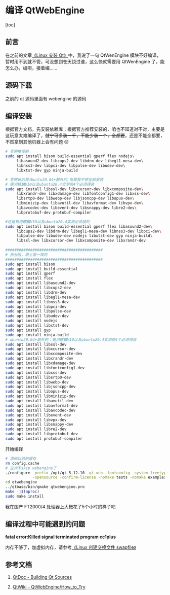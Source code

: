 # 编译 QtWebEngine

[toc]

## 前言

在之前的文章[《Linux 安装 Qt》](001_InstallQt.md)中，我说了一句 QtWenEngine 模块不好编译，暂时用不到就不管，可没想到苍天饶过谁，这么快就需要用 QtWenEngine 了，能怎么办，编呗，接着编……



## 源码下载

之前的 qt 源码里面有 webengine 的源码



## 编译安装

根据官方文档，先安装依赖库；根据官方推荐安装的，咱也不知道对不对，主要是这玩意太难编译了，~~就宁可多装一千，不能少装一个，全都要~~，还是不能全都要，不然拿到其他机器上会有问题 :cry:

```bash
# 官网推荐的
sudo apt install bison build-essential gperf flex nodejs\
     libasound2-dev libcups2-dev libdrm-dev libegl1-mesa-dev\
     libnss3-dev libpci-dev libpulse-dev libudev-dev\
     libxtst-dev gyp ninja-build

# 官网说的是ubuntu20.04+额外的;但是我不想全部安装
# 银河麒麟V10以及ubuntu20.4实测前4个必须得装
sudo apt install libssl-dev libxcursor-dev libxcomposite-dev\
     libxrandr-dev libxdamage-dev libfontconfig1-dev libxss-dev\
     libsrtp0-dev libwebp-dev libjsoncpp-dev libopus-dev\
     libminizip-dev libavutil-dev libavformat-dev libvpx-dev\
     libavcodec-dev libevent-dev libsnappy-dev libre2-dev\
     libprotobuf-dev protobuf-compiler

#这是银河麒麟V10以及ubuntu20.4实测必须装的
sudo apt install bison build-essential gperf flex libasound2-dev\
     libcups2-dev libdrm-dev libegl1-mesa-dev libnss3-dev libpci-dev\
     libpulse-dev libudev-dev nodejs libxtst-dev gyp ninja-build\
     libssl-dev libxcursor-dev libxcomposite-dev libxrandr-dev
     
###########################################
# 拆分版，跟上面一样的
###########################################
sudo apt install bison
sudo apt install build-essential
sudo apt install gperf
sudo apt install flex
sudo apt install libasound2-dev
sudo apt install libcups2-dev
sudo apt install libdrm-dev
sudo apt install libegl1-mesa-dev
sudo apt install libnss3-dev
sudo apt install libpci-dev
sudo apt install libpulse-dev
sudo apt install libudev-dev
sudo apt install nodejs
sudo apt install libxtst-dev
sudo apt install gyp
sudo apt install ninja-build
# ubuntu20.04+额外的；银河麒麟V10以及ubuntu20.4实测前4个必须得装
sudo apt install libssl-dev
sudo apt install libxcursor-dev
sudo apt install libxcomposite-dev
sudo apt install libxrandr-dev
sudo apt install libxdamage-dev
sudo apt install libfontconfig1-dev
sudo apt install libxss-dev
sudo apt install libsrtp0-dev
sudo apt install libwebp-dev
sudo apt install libjsoncpp-dev
sudo apt install libopus-dev
sudo apt install libminizip-dev
sudo apt install libavutil-dev
sudo apt install libavformat-dev
sudo apt install libavcodec-dev
sudo apt install libevent-dev
sudo apt install libvpx-dev
sudo apt install libsnappy-dev
sudo apt install libre2-dev
sudo apt install libprotobuf-dev
sudo apt install protobuf-compiler
```

开始编译

```bash
# 清掉以前的缓存
rm config.cache
# 这次不skip webengine了
./configure -prefix /opt/qt-5.12.10 -qt-xcb -fontconfig -system-freetype \
            -opensource -confirm-license -nomake tests -nomake examples
cd qtwebengine
../qtbase/bin/qmake qtwebengine.pro
make -j$(nproc)
sudo make install
```

我在国产 FT2000/4 处理器上大概花了5个小时的样子吧



## 编译过程中可能遇到的问题

**fatal error:Killed signal terminated program cc1plus**

内存不够了，加虚拟内存，请参考[《Linux 创建交换文件 swapfile》](../Linux/012_LinuxCreateSwapfile.md)



## 参考文档

1. [QtDoc - Building Qt Sources](https://doc.qt.io/qt-5/build-sources.html)

2. [QtWiki - QtWebEngine/How_to_Try](https://wiki.qt.io/QtWebEngine/How_to_Try)
